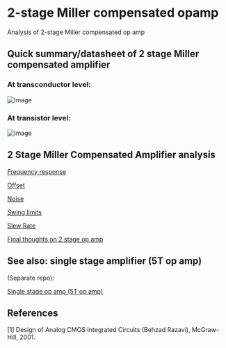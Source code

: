 # 2-stage Miller compensated opamp
Analysis of 2-stage Miller compensated op amp


## Quick summary/datasheet of 2 stage Miller compensated amplifier

### At transconductor level:

![image](https://user-images.githubusercontent.com/95447782/169705559-7645319b-32b3-4648-aef2-40e8bcba475a.png)

### At transistor level:

![image](https://user-images.githubusercontent.com/95447782/169830226-30c82a40-0b12-4cb1-b82f-134cdf2b8eb1.png)



2 Stage Miller Compensated Amplifier analysis
---
[Frequency response](/Freq_Resp_analysis.md)

[Offset](/Offset_analysis.md)

[Noise](/Noise_analysis.md)

[Swing limits](/Swing_analysis.md)

[Slew Rate](/Slew_Rate_analysis.md)

[Final thoughts on 2 stage op amp](/Final_thoughts.md)



## See also: single stage amplifier (5T op amp)

(Separate repo):

[Single stage op amp (5T op amp)](https://github.com/powergainer/5T_Amplifier)


References
---
[1] Design of Analog CMOS Integrated Circuits (Behzad Razavi), McGraw-Hill, 2001.

